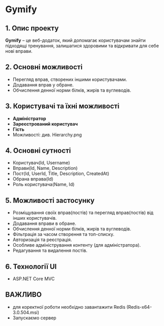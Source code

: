 # Gymify

## 1. Опис проекту
**Gymify** – це веб-додаток, який допомагає користувачам знайти підходящі тренування, залишатися здоровими та відкривати для себе нові вправи.

## 2. Основні можливості
- Перегляд вправ, створених іншими користувачами.  
- Додавання вправ у обране.  
- Обчислення денної норми білків, жирів та вуглеводів.    

## 3. Користувачі та їхні можливості
- **Адміністратор**  
- **Зареєстрований користувач**  
- **Гість**
- Можливості: див. Hierarchy.png

## 4. Основні сутності
- Користувач(Id, Username) 
- Вправи(Id, Name, Description) 
- Пост(Id, UserId, Title, Description, CreatedAt)
- Обрана вправа(Id)
- Роль користувача(Name, Id) 

## 5. Можливості застосунку  
- Розміщування своїх вправ(постів) та перегляд вправ(постів) від інших користувачів.  
- Додавання вправи в обране.  
- Обчислення денної норми білків, жирів та вуглеводів.  
- Фільтрація за часом створення та топ-списку.
- Авторизація та реєстрація.
- Особливе адміністрування контенту (для адміністратора).
- Редагування та видалення постів.

## 6. Технології UI
- ASP.NET Core MVC

## ВАЖЛИВО
- для коректної роботи необхідно завантажити Redis (Redis-x64-3.0.504.msi)
- Запускаємо сервер 
  


